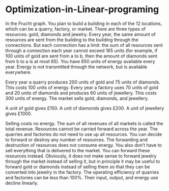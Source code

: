 # Optimization-in-Linear-programing
In the Frucht graph.
You plan to build a building in each of the 12 locations, which can be a quarry, factory, or market.
There are three types of resources: gold, diamonds and jewelry. Every year, the same amount of resources are sent from the building to the building through the connections. But each connection has a limit: the sum of all resources sent through a connection each year cannot exceed 165 units (for example, if 100 units of gold are sent from a to b, then the amount of diamonds sent from b to a is at most 65).
You have 850 units of energy available every year. Energy is not transmitted through the network, but is available everywhere.

Every year a quarry produces 200 units of gold and 75 units of diamonds. This costs 100 units of energy.
Every year a factory uses 70 units of gold and 20 units of diamonds and produces 60 units of jewellery. This costs 300 units of energy.
The market sells gold, diamonds, and jewellery.

A unit of gold gives £150.
A unit of diamonds gives £200.
A unit of jewellery gives £1000.

Selling costs no energy. The sum of all revenues of all markets is called the total revenue.
Resources cannot be carried forward across the year. The quarries and factories do not need to use up all resources. You can decide to forward or destroy any number of resources. The forwarding and destruction of resources does not consume energy. You also don’t have to sell everything that is delivered to the market. You can forward these resources instead. Obviously, it does not make sense to forward jewelry through the market instead of selling it, but in principle it may be useful to forward gold or diamonds instead of selling them so that they can be converted into jewelry in the factory.
The operating efficiency of quarries and factories can be less than 100%. Their input, output, and energy use decline linearly.

